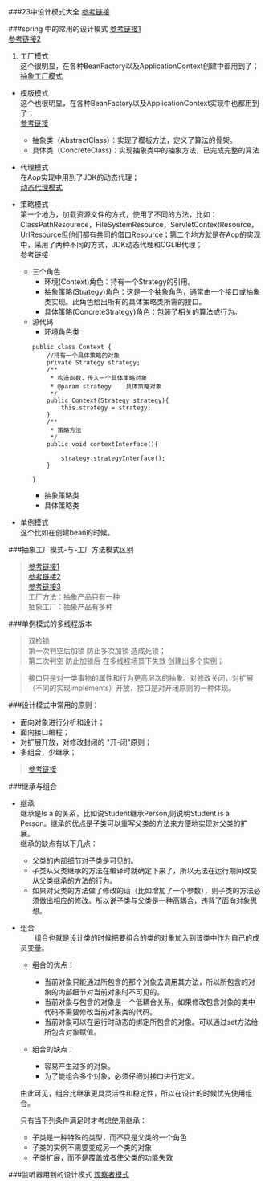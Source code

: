 ###23中设计模式大全
[参考链接](http://blog.csdn.net/zhangerqing/article/details/8194653)

###spring 中的常用的设计模式
[参考链接1](http://ylsun1113.iteye.com/blog/828542)  
[参考链接2](http://www.ibm.com/developerworks/cn/java/j-lo-spring-principle/)


1. 工厂模式  
	这个很明显，在各种BeanFactory以及ApplicationContext创建中都用到了；  
	[抽象工厂模式](http://blog.csdn.net/jason0539/article/details/44976775)

- 模版模式  
	这个也很明显，在各种BeanFactory以及ApplicationContext实现中也都用到了；  
	[参考链接](http://www.cnblogs.com/wangjq/archive/2012/07/09/2582978.html)
	- 抽象类（AbstractClass）：实现了模板方法，定义了算法的骨架。
	- 具体类（ConcreteClass)：实现抽象类中的抽象方法，已完成完整的算法

- 代理模式  
	在Aop实现中用到了JDK的动态代理；  
	[动态代理模式](http://www.cnblogs.com/tiantianbyconan/archive/2012/11/20/2779095.html)

- 策略模式  
	第一个地方，加载资源文件的方式，使用了不同的方法，比如：  
	ClassPathResourece，FileSystemResource，ServletContextResource，UrlResource但他们都有共同的借口Resource；第二个地方就是在Aop的实现中，采用了两种不同的方式，JDK动态代理和CGLIB代理；  
	[参考链接](http://www.cnblogs.com/java-my-life/archive/2012/05/10/2491891.html)
	- 三个角色
		- 环境(Context)角色：持有一个Strategy的引用。
		- 抽象策略(Strategy)角色：这是一个抽象角色，通常由一个接口或抽象类实现。此角色给出所有的具体策略类所需的接口。
		- 具体策略(ConcreteStrategy)角色：包装了相关的算法或行为。
	- 源代码
		- 环境角色类  
		```
		public class Context {
		    //持有一个具体策略的对象
		    private Strategy strategy;
		    /**
		     * 构造函数，传入一个具体策略对象
		     * @param strategy    具体策略对象
		     */
		    public Context(Strategy strategy){
		        this.strategy = strategy;
		    }
		    /**
		     * 策略方法
		     */
		    public void contextInterface(){
		        
		        strategy.strategyInterface();
		    }
		    
		}
		```
		- 抽象策略类
		- 具体策略类
- 单例模式  
	这个比如在创建bean的时候。



###抽象工厂模式-与-工厂方法模式区别   
>[参考链接1](http://blog.csdn.net/superbeck/article/details/4446177)  
[参考链接2](http://blog.csdn.net/wyxhd2008/article/details/5597975)  
[参考链接3](http://blog.csdn.net/jason0539/article/details/44976775)  
工厂方法：抽象产品只有一种  
抽象工厂：抽象产品有多种  
	


###单例模式的多线程版本
>双检锁  
第一次判空后加锁 防止多次加锁 造成死锁；   
第二次判空 防止加锁后 在多线程场景下失效 创建出多个实例；  


>接口只是对一类事物的属性和行为更高层次的抽象。对修改关闭，对扩展（不同的实现implements）开放，接口是对开闭原则的一种体现。

###设计模式中常用的原则：
- 面向对象进行分析和设计；
- 面向接口编程；
- 对扩展开放，对修改封闭的 "开-闭"原则；
- 多组合，少继承；
>[参考链接](http://www.cnblogs.com/liuling/archive/2013/05/01/extends.html)
		
###继承与组合
- 继承  
	继承是Is a 的关系，比如说Student继承Person,则说明Student is a Person。继承的优点是子类可以重写父类的方法来方便地实现对父类的扩展。  
	继承的缺点有以下几点： 
 
	* 父类的内部细节对子类是可见的。 
	* 子类从父类继承的方法在编译时就确定下来了，所以无法在运行期间改变从父类继承的方法的行为。 
	* 如果对父类的方法做了修改的话（比如增加了一个参数），则子类的方法必须做出相应的修改。所以说子类与父类是一种高耦合，违背了面向对象思想。           

- 组合  
	　　组合也就是设计类的时候把要组合的类的对象加入到该类中作为自己的成员变量。
	
	- 组合的优点：
		- 当前对象只能通过所包含的那个对象去调用其方法，所以所包含的对象的内部细节对当前对象时不可见的。
		- 当前对象与包含的对象是一个低耦合关系，如果修改包含对象的类中代码不需要修改当前对象类的代码。
		- 当前对象可以在运行时动态的绑定所包含的对象。可以通过set方法给所包含对象赋值。
	
	- 组合的缺点：
		- 容易产生过多的对象。  
		- 为了能组合多个对象，必须仔细对接口进行定义。  

	由此可见，组合比继承更具灵活性和稳定性，所以在设计的时候优先使用组合。
	
	只有当下列条件满足时才考虑使用继承：
	- 子类是一种特殊的类型，而不只是父类的一个角色
	- 子类的实例不需要变成另一个类的对象
	- 子类扩展，而不是覆盖或者使父类的功能失效

###监听器用到的设计模式
[观察者模式](http://wade6.iteye.com/blog/1305787)

	




















